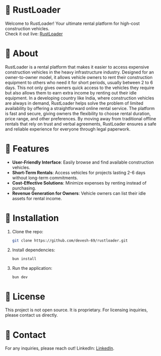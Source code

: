 # 🚜 RustLoader

Welcome to RustLoader! Your ultimate rental platform for high-cost construction vehicles.  
Check it out live: [RustLoader](https://rustloader.vercel.app/)

# 📖 About

RustLoader is a rental platform that makes it easier to access expensive construction vehicles in the heavy infrastructure industry. Designed for an owner-to-owner model, it allows vehicle owners to rent their construction equipment to others who need it for short periods, usually between 2 to 6 days. This not only gives owners quick access to the vehicles they require but also allows them to earn extra income by renting out their idle equipment. 
In a developing country like India, where construction vehicles are always in demand, RustLoader helps solve the problem of limited availability by offering a straightforward online rental service. The platform is fast and secure, giving owners the flexibility to choose rental duration, price range, and other preferences. By moving away from traditional offline rentals that rely on trust and verbal agreements, RustLoader ensures a safe and reliable experience for everyone through legal paperwork.

# 🚀 Features

- **User-Friendly Interface**: Easily browse and find available construction vehicles.
- **Short-Term Rentals**: Access vehicles for projects lasting 2-6 days without long-term commitments.
- **Cost-Effective Solutions**: Minimize expenses by renting instead of purchasing.
- **Revenue Generation for Owners**: Vehicle owners can list their idle assets for rental income.

# 🔧 Installation

1. Clone the repo:
   ```bash
   git clone https://github.com/devesh-69/rustloader.git

2. Install dependencies:
   ```bash
   bun install

3. Run the application:
   ```bash
   bun dev

# 📜 License
This project is not open source. It is proprietary. For licensing inquiries, please contact us directly.

# 💬 Contact
For any inquiries, please reach out!
LinkedIn: [LinkedIn](https://www.linkedin.com/in/deveshtatkare/).

